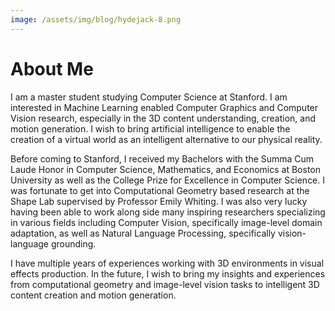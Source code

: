 ```yaml
---
image: /assets/img/blog/hydejack-8.png
---
```


# About Me

I am a master student studying Computer Science at Stanford. I am interested in Machine Learning enabled Computer Graphics and Computer Vision research, especially in the 3D content understanding, creation, and motion generation. I wish to bring artificial intelligence to enable the creation of a virtual world as an intelligent alternative to our physical reality.

Before coming to Stanford, I received my Bachelors with the Summa Cum Laude Honor in Computer Science, Mathematics, and Economics at Boston University as well as the College Prize for Excellence in Computer Science. I was fortunate to get into Computational Geometry based research at the Shape Lab supervised by Professor Emily Whiting. I was also very lucky having been able to work along side many inspiring researchers specializing in various fields including Computer Vision, specifically image-level domain adaptation, as well as Natural Language Processing, specifically vision-language grounding.

I have multiple years of experiences working with 3D environments in visual effects production. In the future, I wish to bring my insights and experiences from computational geometry and image-level vision tasks to intelligent 3D content creation and motion generation. 

